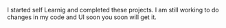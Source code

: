 I started self Learnig and completed these projects. I am still working to do changes in my code and UI soon you soon will get it.
